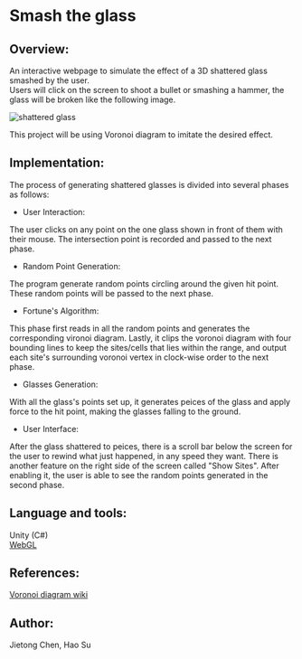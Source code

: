 # Smash the glass

## Overview:  
An interactive webpage to simulate the effect of a 3D shattered glass smashed by the user.  
Users will click on the screen to shoot a bullet or smashing a hammer, the glass will be broken like the following image.  

![shattered glass](https://www.textures.com/system/gallery/photos/Windows/Broken%20Glass/22088/BrokenGlass0007_2_download600.jpg)  

This project will be using Voronoi diagram to imitate the desired effect.  

## Implementation:
The process of generating shattered glasses is divided into several phases as follows:

- User Interaction: 

The user clicks on any point on the one glass shown in front of them with their mouse. The intersection point is recorded and passed to the next phase.

- Random Point Generation: 

The program generate random points circling around the given hit point. These random points will be passed to the next phase.

- Fortune's Algorithm:

This phase first reads in all the random points and generates the corresponding vironoi diagram.
Lastly, it clips the voronoi diagram with four bounding lines to keep the sites/cells that lies within the range, and output each site's surrounding voronoi vertex in clock-wise order to the next phase.

- Glasses Generation:

With all the glass's points set up, it generates peices of the glass and apply force to the hit point, making the glasses falling to the ground.

- User Interface:

After the glass shattered to peices, there is a scroll bar below the screen for the user to rewind what just happened, in any speed they want. 
There is another feature on the right side of the screen called "Show Sites". After enabling it, the user is able to see the random points generated in the second phase.

## Language and tools:  
Unity (C#)  
[WebGL](http://learningwebgl.com/blog/?p=11)  

## References:  
[Voronoi diagram wiki](https://en.wikipedia.org/wiki/Voronoi_diagram)  

## Author:  
Jietong Chen, Hao Su
